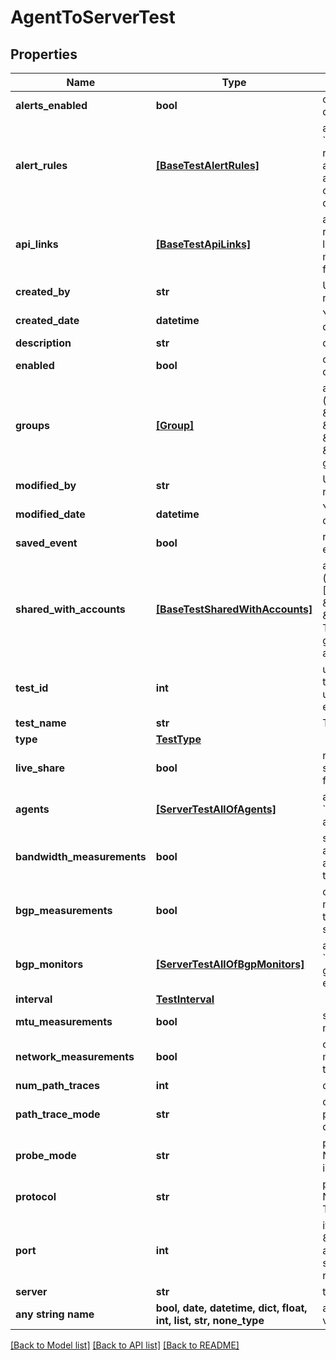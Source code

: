 # AgentToServerTest


## Properties
Name | Type | Description | Notes
------------ | ------------- | ------------- | -------------
**alerts_enabled** | **bool** | choose 1 to enable alerts, or 0 to disable alerts. Defaults to 1 | [optional] 
**alert_rules** | [**[BaseTestAlertRules]**](BaseTestAlertRules.md) | array of alert rule objects &#x60;{\&quot;ruleId\&quot;: ruleId}&#x60;; get ruleId from &#x60;/alert-rules&#x60; endpoint. If alertsEnabled is set to 1 and alertRules is not included in a creation/update query, applicable defaults will be used. | [optional] 
**api_links** | [**[BaseTestApiLinks]**](BaseTestApiLinks.md) | array of apiLinks objects, showing rel and href elements; Read only; self links to endpoint to pull test metadata, and data links to endpoint for test data | [optional] 
**created_by** | **str** | Username (email@company.com); read only | [optional] 
**created_date** | **datetime** | YYYY-MM-DD HH:mm:ss formatted date; read only; shown in UTC | [optional] 
**description** | **str** | defaults to empty string | [optional] 
**enabled** | **bool** | choose 1 to enable the test, 0 to disable the test | [optional] 
**groups** | [**[Group]**](Group.md) | array of label objects (&#x60;\&quot;groups\&quot;: [ { \&quot;name\&quot;: \&quot;groupName\&quot;, \&quot;groupId\&quot;: groupId, \&quot;builtIn\&quot;: 0}]&#x60;); get groupId from /groupsendpoint. | [optional] 
**modified_by** | **str** | Username (email@company.com); read only | [optional] 
**modified_date** | **datetime** | YYYY-MM-DD HH:mm:ss formatted date; read only; shown in UTC | [optional] 
**saved_event** | **bool** | read only; indicates 1 for a saved event, 0 for a normal test | [optional] 
**shared_with_accounts** | [**[BaseTestSharedWithAccounts]**](BaseTestSharedWithAccounts.md) | array of account group objects (&#x60;\&quot;sharedWithAccounts\&quot;: [{\&quot;aid\&quot;: aid, \&quot;name\&quot;: \&quot;AccountGroupName\&quot;}]&#x60;); Test is shared with the listed accout groups. Get aid and name from account-groups endpoint. | [optional] 
**test_id** | **int** | unique ID of test; read only; each test is assigned a unique ID; this is used to access test data from other endpoints. | [optional] 
**test_name** | **str** | Test name must be unique | [optional] 
**type** | [**TestType**](TestType.md) |  | [optional] 
**live_share** | **bool** | read only; indicates 1 for a test shared with your account group, 0 for a normal test | [optional] 
**agents** | [**[ServerTestAllOfAgents]**](ServerTestAllOfAgents.md) | array of agent objects &#x60;{\&quot;agentId\&quot;: agentId}&#x60;; get agentId from /agents endpoint. | [optional] 
**bandwidth_measurements** | **bool** | set to 1 to measure bandwidth. Only applies to Enterprise Agents assigned to the test, and requires that networkMeasurements is set. | [optional] 
**bgp_measurements** | **bool** | choose 1 to enable bgp measurements, 0 to disable; defaults to 1 when networkMeasurements is set | [optional] 
**bgp_monitors** | [**[ServerTestAllOfBgpMonitors]**](ServerTestAllOfBgpMonitors.md) | array of BGP Monitor objects &#x60;{\&quot;monitorId\&quot;: monitorId}&#x60;; get monitorId from /bgp-monitors endpoint. | [optional] 
**interval** | [**TestInterval**](TestInterval.md) |  | [optional] 
**mtu_measurements** | **bool** | set to 1 to measure MTU sizes on network from agents to the target | [optional] 
**network_measurements** | **bool** | choose 1 to enable network measurements, 0 to disable; defaults to 1 | [optional] 
**num_path_traces** | **int** | defaults to 3 | [optional] 
**path_trace_mode** | **str** | choose &#x60;inSession&#x60; to perform the path trace within a TCP session; defaults to &#x60;classic&#x60; | [optional] 
**probe_mode** | **str** | probe mode used by End-to-end Network Test; only valid if &#x60;protocol&#x60; is set to &#x60;TCP&#x60;; defaults to &#x60;AUTO&#x60; | [optional] 
**protocol** | **str** | protocol used by dependent Network tests (End-to-end, Path Trace, PMTUD); defaults to &#x60;TCP&#x60; | [optional] 
**port** | **int** | if protocol is TCP, defaults to port 80. Protocol and port (shown below) are mutually exclusive - if ICMP is selected and port is provided, the request will error. | [optional] 
**server** | **str** | target name or IP address | [optional] 
**any string name** | **bool, date, datetime, dict, float, int, list, str, none_type** | any string name can be used but the value must be the correct type | [optional]

[[Back to Model list]](../README.md#documentation-for-models) [[Back to API list]](../README.md#documentation-for-api-endpoints) [[Back to README]](../README.md)


